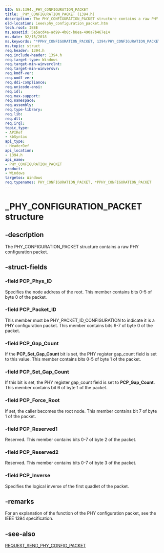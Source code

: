 ```yaml
---
UID: NS:1394._PHY_CONFIGURATION_PACKET
title: _PHY_CONFIGURATION_PACKET (1394.h)
description: The PHY_CONFIGURATION_PACKET structure contains a raw PHY configuration packet.
old-location: ieee\phy_configuration_packet.htm
tech.root: IEEE
ms.assetid: 5a5acd4a-ad99-4b8c-b8ea-490a7b467e14
ms.date: 02/15/2018
ms.keywords: "*PPHY_CONFIGURATION_PACKET, 1394/PHY_CONFIGURATION_PACKET, 1394/PPHY_CONFIGURATION_PACKET, 1394stct_1d0c74cf-13c7-455d-b51e-5e2f4f2a5c5a.xml, IEEE.phy_configuration_packet, PHY_CONFIGURATION_PACKET, PHY_CONFIGURATION_PACKET structure [Buses], PPHY_CONFIGURATION_PACKET, PPHY_CONFIGURATION_PACKET structure pointer [Buses], _PHY_CONFIGURATION_PACKET"
ms.topic: struct
req.header: 1394.h
req.include-header: 1394.h
req.target-type: Windows
req.target-min-winverclnt: 
req.target-min-winversvr: 
req.kmdf-ver: 
req.umdf-ver: 
req.ddi-compliance: 
req.unicode-ansi: 
req.idl: 
req.max-support: 
req.namespace: 
req.assembly: 
req.type-library: 
req.lib: 
req.dll: 
req.irql: 
topic_type:
- APIRef
- kbSyntax
api_type:
- HeaderDef
api_location:
- 1394.h
api_name:
- PHY_CONFIGURATION_PACKET
product:
- Windows
targetos: Windows
req.typenames: PHY_CONFIGURATION_PACKET, *PPHY_CONFIGURATION_PACKET
---
```


# _PHY_CONFIGURATION_PACKET structure


## -description


The PHY_CONFIGURATION_PACKET structure contains a raw PHY configuration packet.


## -struct-fields




### -field PCP_Phys_ID

Specifies the node address of the root. This member contains bits 0-5 of byte 0 of the packet. 


### -field PCP_Packet_ID

This member must be PHY_PACKET_ID_CONFIGURATION to indicate it is a PHY configuration packet. This member contains bits 6-7 of byte 0 of the packet. 


### -field PCP_Gap_Count

If the <b>PCP_Set_Gap_Count</b> bit is set, the PHY register gap_count field is set to this value. This member contains bits 0-5 of byte 1 of the packet. 


### -field PCP_Set_Gap_Count

If this bit is set, the PHY register gap_count field is set to <b>PCP_Gap_Count</b>. This member contains bit 6 of byte 1 of the packet. 


### -field PCP_Force_Root

If set, the caller becomes the root node. This member contains bit 7 of byte 1 of the packet. 


### -field PCP_Reserved1

Reserved. This member contains bits 0-7 of byte 2 of the packet. 


### -field PCP_Reserved2

Reserved. This member contains bits 0-7 of byte 3 of the packet. 


### -field PCP_Inverse

Specifies the logical inverse of the first quadlet of the packet. 


## -remarks



For an explanation of the function of the PHY configuration packet, see the IEEE 1394 specification.




## -see-also




<a href="https://msdn.microsoft.com/library/windows/hardware/ff537661">REQUEST_SEND_PHY_CONFIG_PACKET</a>
 

 

